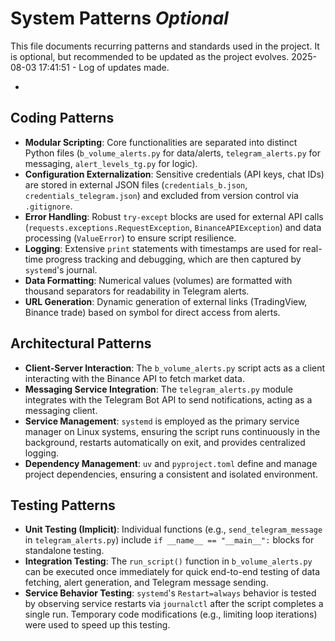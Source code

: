 # System Patterns *Optional*

This file documents recurring patterns and standards used in the project.
It is optional, but recommended to be updated as the project evolves.
2025-08-03 17:41:51 - Log of updates made.

*

## Coding Patterns

*   **Modular Scripting**: Core functionalities are separated into distinct Python files (`b_volume_alerts.py` for data/alerts, `telegram_alerts.py` for messaging, `alert_levels_tg.py` for logic).
*   **Configuration Externalization**: Sensitive credentials (API keys, chat IDs) are stored in external JSON files (`credentials_b.json`, `credentials_telegram.json`) and excluded from version control via `.gitignore`.
*   **Error Handling**: Robust `try-except` blocks are used for external API calls (`requests.exceptions.RequestException`, `BinanceAPIException`) and data processing (`ValueError`) to ensure script resilience.
*   **Logging**: Extensive `print` statements with timestamps are used for real-time progress tracking and debugging, which are then captured by `systemd`'s journal.
*   **Data Formatting**: Numerical values (volumes) are formatted with thousand separators for readability in Telegram alerts.
*   **URL Generation**: Dynamic generation of external links (TradingView, Binance trade) based on symbol for direct access from alerts.

## Architectural Patterns

*   **Client-Server Interaction**: The `b_volume_alerts.py` script acts as a client interacting with the Binance API to fetch market data.
*   **Messaging Service Integration**: The `telegram_alerts.py` module integrates with the Telegram Bot API to send notifications, acting as a messaging client.
*   **Service Management**: `systemd` is employed as the primary service manager on Linux systems, ensuring the script runs continuously in the background, restarts automatically on exit, and provides centralized logging.
*   **Dependency Management**: `uv` and `pyproject.toml` define and manage project dependencies, ensuring a consistent and isolated environment.

## Testing Patterns

*   **Unit Testing (Implicit)**: Individual functions (e.g., `send_telegram_message` in `telegram_alerts.py`) include `if __name__ == "__main__":` blocks for standalone testing.
*   **Integration Testing**: The `run_script()` function in `b_volume_alerts.py` can be executed once immediately for quick end-to-end testing of data fetching, alert generation, and Telegram message sending.
*   **Service Behavior Testing**: `systemd`'s `Restart=always` behavior is tested by observing service restarts via `journalctl` after the script completes a single run. Temporary code modifications (e.g., limiting loop iterations) were used to speed up this testing.